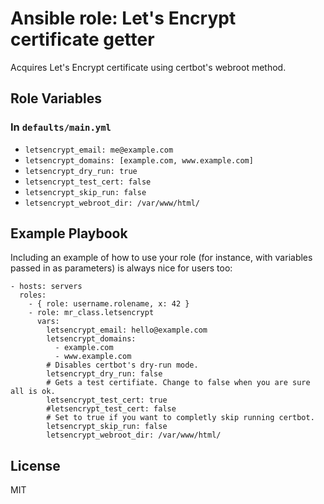 Ansible role: Let's Encrypt certificate getter
==============================================

Acquires Let's Encrypt certificate using certbot's webroot method.

Role Variables
--------------

### In `defaults/main.yml`

- `letsencrypt_email: me@example.com`
- `letsencrypt_domains: [example.com, www.example.com]`
- `letsencrypt_dry_run: true`
- `letsencrypt_test_cert: false`
- `letsencrypt_skip_run: false`
- `letsencrypt_webroot_dir: /var/www/html/`

Example Playbook
----------------

Including an example of how to use your role (for instance, with variables passed in as parameters) is always nice for users too:

    - hosts: servers
      roles:
        - { role: username.rolename, x: 42 }
        - role: mr_class.letsencrypt
          vars:
            letsencrypt_email: hello@example.com
            letsencrypt_domains:
              - example.com
              - www.example.com
            # Disables certbot's dry-run mode.
            letsencrypt_dry_run: false
            # Gets a test certifiate. Change to false when you are sure all is ok.
            letsencrypt_test_cert: true
            #letsencrypt_test_cert: false
            # Set to true if you want to completly skip running certbot.
            letsencrypt_skip_run: false
            letsencrypt_webroot_dir: /var/www/html/

License
-------

MIT